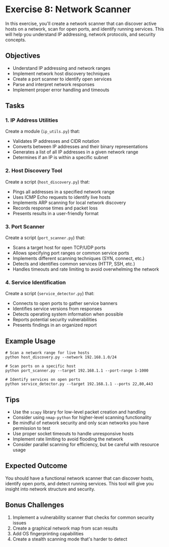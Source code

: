 # Exercise 8: Network Scanner

In this exercise, you'll create a network scanner that can discover active hosts on a network, scan for open ports, and identify running services. This will help you understand IP addressing, network protocols, and security concepts.

## Objectives
- Understand IP addressing and network ranges
- Implement network host discovery techniques
- Create a port scanner to identify open services
- Parse and interpret network responses
- Implement proper error handling and timeouts

## Tasks

### 1. IP Address Utilities
Create a module (`ip_utils.py`) that:
- Validates IP addresses and CIDR notation
- Converts between IP addresses and their binary representations
- Generates a list of all IP addresses in a given network range
- Determines if an IP is within a specific subnet

### 2. Host Discovery Tool
Create a script (`host_discovery.py`) that:
- Pings all addresses in a specified network range
- Uses ICMP Echo requests to identify live hosts
- Implements ARP scanning for local network discovery
- Records response times and packet loss
- Presents results in a user-friendly format

### 3. Port Scanner
Create a script (`port_scanner.py`) that:
- Scans a target host for open TCP/UDP ports
- Allows specifying port ranges or common service ports
- Implements different scanning techniques (SYN, connect, etc.)
- Detects and identifies common services (HTTP, SSH, etc.)
- Handles timeouts and rate limiting to avoid overwhelming the network

### 4. Service Identification
Create a script (`service_detector.py`) that:
- Connects to open ports to gather service banners
- Identifies service versions from responses
- Detects operating system information when possible
- Reports potential security vulnerabilities
- Presents findings in an organized report

## Example Usage

```
# Scan a network range for live hosts
python host_discovery.py --network 192.168.1.0/24

# Scan ports on a specific host
python port_scanner.py --target 192.168.1.1 --port-range 1-1000

# Identify services on open ports
python service_detector.py --target 192.168.1.1 --ports 22,80,443
```

## Tips
- Use the `scapy` library for low-level packet creation and handling
- Consider using `nmap-python` for higher-level scanning functionality
- Be mindful of network security and only scan networks you have permission to test
- Use proper socket timeouts to handle unresponsive hosts
- Implement rate limiting to avoid flooding the network
- Consider parallel scanning for efficiency, but be careful with resource usage

## Expected Outcome
You should have a functional network scanner that can discover hosts, identify open ports, and detect running services. This tool will give you insight into network structure and security.

## Bonus Challenges
1. Implement a vulnerability scanner that checks for common security issues
2. Create a graphical network map from scan results
3. Add OS fingerprinting capabilities
4. Create a stealth scanning mode that's harder to detect 